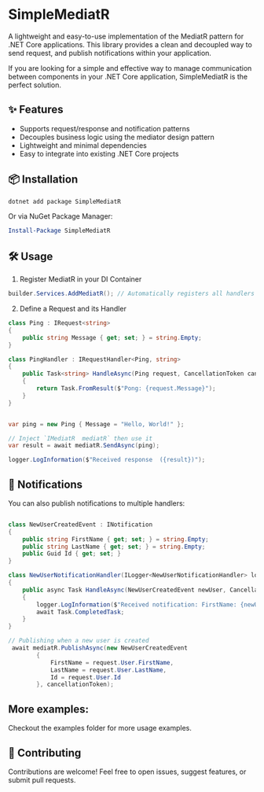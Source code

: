 # SimpleMediatR
A lightweight and easy-to-use implementation of the MediatR pattern for
.NET Core applications. This library provides a clean and decoupled way to send request, 
and publish notifications within your application.

If you are looking for a simple and effective way to manage communication between components in your .NET Core application, 
SimpleMediatR is the perfect solution.

## ✨ Features

- Supports request/response and notification patterns
- Decouples business logic using the mediator design pattern
- Lightweight and minimal dependencies
- Easy to integrate into existing .NET Core projects

## 📦 Installation

```bash
dotnet add package SimpleMediatR
```

Or via NuGet Package Manager:

```powershell
Install-Package SimpleMediatR
```

## 🛠️ Usage
1. Register MediatR in your DI Container
```csharp
builder.Services.AddMediatR(); // Automatically registers all handlers in the assembly
```
2. Define a Request and its Handler

```csharp
class Ping : IRequest<string>
{
    public string Message { get; set; } = string.Empty;
}

class PingHandler : IRequestHandler<Ping, string>
{
    public Task<string> HandleAsync(Ping request, CancellationToken cancellationToken)
    {
        return Task.FromResult($"Pong: {request.Message}");
    }
}


var ping = new Ping { Message = "Hello, World!" };

// Inject `IMediatR  mediatR` then use it
var result = await mediatR.SendAsync(ping);

logger.LogInformation($"Received response  ({result})");
```

## 🔔 Notifications
You can also publish notifications to multiple handlers:

```csharp

class NewUserCreatedEvent : INotification
{
    public string FirstName { get; set; } = string.Empty;
    public string LastName { get; set; } = string.Empty;
    public Guid Id { get; set; }
}

class NewUserNotificationHandler(ILogger<NewUserNotificationHandler> logger) : INotificationHandler<NewUserCreatedEvent>
{
    public async Task HandleAsync(NewUserCreatedEvent newUser, CancellationToken cancellationToken)
    {
        logger.LogInformation($"Received notification: FirstName: {newUser.FirstName} LastName: {newUser.LastName} UserId: {newUser.Id}");
        await Task.CompletedTask;
    }
}

// Publishing when a new user is created
 await mediatR.PublishAsync(new NewUserCreatedEvent
        {
            FirstName = request.User.FirstName,
            LastName = request.User.LastName,
            Id = request.User.Id
        }, cancellationToken);
```

## More examples:
Checkout the examples folder for more usage examples.


## 🤝 Contributing
Contributions are welcome! Feel free to open issues, suggest features, or submit pull requests.


